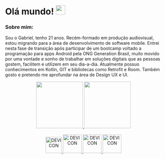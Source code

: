 # Olá mundo! <img src="https://github.com/TheDudeThatCode/TheDudeThatCode/blob/master/Assets/Earth.gif" width="30">
 ### Sobre mim:
 Sou o Gabriel, tenho 21 anos. Recém-formado em produção audiovisual, estou migrando para a área de desenvolvimento de software mobile.
 Entrei nesta fase de transição após participar de um bootcamp voltado a programação para apps Android pela ONG Generation Brasil, muito movido por uma vontade e sonho de trabalhar em soluções digitais que as pessoas gostem, facilitem e utilizem em seu dia-a-dia.
 Atualmente possuo conhecimentos em Kotlin, GIT e bibliotecas como Retrofit e Room. Também gosto e pretendo me aprofundar na área de Design UX e UI.
 
<div align = "center">
  <a href = "https://www.linkedin.com/in/gabriel-bizarria/">
    <img height="150em" src="https://github-readme-stats.vercel.app/api?username=gabriel-bizarria&show_icons=true&theme=dracula&include_all_commits=true&count_private=true"/>
    <img height="150em" src="https://github-readme-stats.vercel.app/api/top-langs/?username=gabriel-bizarria&layout=compact&langs_count=7&theme=dracula"/>
</div> 
  
<div align = "center" style="display: inline_block"><br>
  <img allign = "center" alt = "DEVICON" height = "52" width = "52" src = "https://cdn.jsdelivr.net/gh/devicons/devicon/icons/kotlin/kotlin-original.svg" />
  <img allign = "center" alt = "DEVICON" height = "60" width = "60" src = "https://cdn.jsdelivr.net/gh/devicons/devicon/icons/android/android-plain.svg" />
  <img allign = "center" alt = "DEVICON" height = "60" width = "60" src = "https://cdn.jsdelivr.net/gh/devicons/devicon/icons/git/git-plain.svg" />
  <img allign = "center" alt = "DEVICON" height = "60" width = "60" src = "https://cdn.jsdelivr.net/gh/devicons/devicon/icons/figma/figma-original.svg" />
</div>
  
